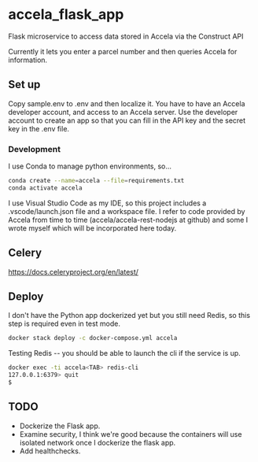 # accela_flask_app
Flask microservice to access data stored in Accela via the Construct API

Currently it lets you enter a parcel number and then queries Accela for
information.

## Set up

Copy sample.env to .env and then localize it. You have to have
an Accela developer account, and access to an Accela server.
Use the developer account to create an app so that you can fill in the
API key and the secret key in the .env file.

### Development

I use Conda to manage python environments, so...

```bash
conda create --name=accela --file=requirements.txt
conda activate accela
```

I use Visual Studio Code as my IDE, so this project includes a .vscode/launch.json file
and a workspace file. I refer to code provided by Accela from time to time (accela/accela-rest-nodejs at github) and some I wrote myself which will be incorporated here
today.

## Celery

https://docs.celeryproject.org/en/latest/

## Deploy

I don't have the Python app dockerized yet but you still need Redis, so
this step is required even in test mode.

```bash
docker stack deploy -c docker-compose.yml accela
```

Testing Redis -- you should be able to launch the cli if the service is up.

```bash
docker exec -ti accela<TAB> redis-cli
127.0.0.1:6379> quit
$
```

## TODO

* Dockerize the Flask app.
* Examine security, I think we're good because the containers will use isolated network
once I dockerize the flask app.
* Add healthchecks.
